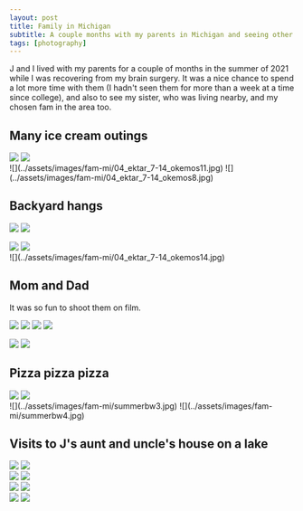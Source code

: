 ```yaml
---
layout: post
title: Family in Michigan
subtitle: A couple months with my parents in Michigan and seeing other family.
tags: [photography]
---
```


J and I lived with my parents for a couple of months in the summer of 2021 while I was recovering from my brain surgery. It was a nice chance to spend a lot more time with them (I hadn't seen them for more than a week at a time since college), and also to see my sister, who was living nearby, and my chosen fam in the area too.

## Many ice cream outings

<section class="portrait-img-group">
  <img src="../assets/images/fam-mi/04_ektar_7-14_okemos9.jpg"/>
  <img src="../assets/images/fam-mi/04_ektar_7-14_okemos10.jpg"/>
</section>
![](../assets/images/fam-mi/04_ektar_7-14_okemos11.jpg)
![](../assets/images/fam-mi/04_ektar_7-14_okemos8.jpg)

## Backyard hangs

![](../assets/images/fam-mi/04_ektar_7-14_okemos15.jpg)
![](../assets/images/fam-mi/04_ektar_7-14_okemos12.jpg)
<section class="portrait-img-group">
  <img src="../assets/images/fam-mi/04_ektar_7-14_okemos13.jpg"/>
  <img src="../assets/images/fam-mi/04_ektar_7-14_okemos16.jpg"/>
</section>
![](../assets/images/fam-mi/04_ektar_7-14_okemos14.jpg)

## Mom and Dad

It was so fun to shoot them on film.

![](../assets/images/fam-mi/04_ektar_7-14_okemos20.jpg)
![](../assets/images/fam-mi/04_ektar_7-14_okemos21.jpg)
![](../assets/images/fam-mi/04_ektar_7-14_okemos22.jpg)
![](../assets/images/fam-mi/04_ektar_7-14_okemos23.jpg)
<section class="portrait-img-group">
  <img src="../assets/images/fam-mi/04_ektar_7-14_okemos24.jpg"/>
  <img src="../assets/images/fam-mi/04_ektar_7-14_okemos19.jpg"/>
</section>

## Pizza pizza pizza

<section class="portrait-img-group">
  <img src="../assets/images/fam-mi/summerbw1.jpg"/>
  <img src="../assets/images/fam-mi/summerbw2.jpg"/>
</section>
![](../assets/images/fam-mi/summerbw3.jpg)
![](../assets/images/fam-mi/summerbw4.jpg)

## Visits to J's aunt and uncle's house on a lake

<section class="portrait-img-group">
  <img src="../assets/images/fam-mi/summerbw6.jpg"/>
  <img src="../assets/images/fam-mi/summerbw5.jpg"/>
</section>
<section class="portrait-img-group">
  <img src="../assets/images/fam-mi/summerbw13.jpg"/>
  <img src="../assets/images/fam-mi/summerbw14.jpg"/>
</section>
<section class="portrait-img-group">
  <img src="../assets/images/fam-mi/summerbw15.jpg"/>
  <img src="../assets/images/fam-mi/summerbw16.jpg"/>
</section>
<section class="portrait-img-group">
  <img src="../assets/images/fam-mi/summerbw17.jpg"/>
  <img src="../assets/images/fam-mi/summerbw18.jpg"/>
</section>
